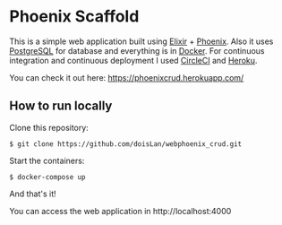 # Phoenix Scaffold
This is a simple web application built using [Elixir](http://elixir-lang.github.io/) + [Phoenix](http://phoenixframework.org/). Also it uses [PostgreSQL](https://www.postgresql.org/) for database and everything is in [Docker](https://www.docker.com/). For continuous integration and continuous deployment I used [CircleCI](https://circleci.com/) and [Heroku](https://dashboard.heroku.com/).


You can check it out here: https://phoenixcrud.herokuapp.com/

## How to run locally

Clone this repository: 

```
$ git clone https://github.com/doisLan/webphoenix_crud.git
```

Start the containers: 

```
$ docker-compose up
```

And that's it! 

You can access the web application in http://localhost:4000
